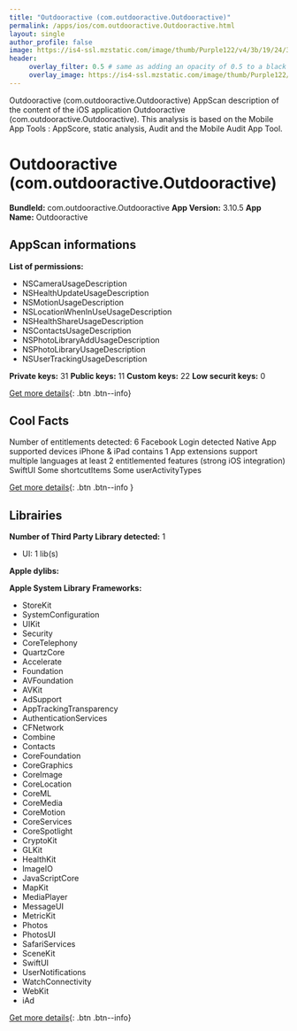 ```yaml
---
title: "Outdooractive (com.outdooractive.Outdooractive)"
permalink: /apps/ios/com.outdooractive.Outdooractive.html
layout: single
author_profile: false
image: https://is4-ssl.mzstatic.com/image/thumb/Purple122/v4/3b/19/24/3b1924ad-a37a-9b99-54b0-be946cea5e66/AppIcon-1x_U007emarketing-0-6-0-85-220.png/512x512bb.jpg
header: 
     overlay_filter: 0.5 # same as adding an opacity of 0.5 to a black background
     overlay_image: https://is4-ssl.mzstatic.com/image/thumb/Purple122/v4/3b/19/24/3b1924ad-a37a-9b99-54b0-be946cea5e66/AppIcon-1x_U007emarketing-0-6-0-85-220.png/512x512bb.jpg
---
```

Outdooractive (com.outdooractive.Outdooractive) AppScan description of the content of the iOS application Outdooractive (com.outdooractive.Outdooractive). This analysis is based on the Mobile App Tools : AppScore, static analysis, Audit and the Mobile Audit App Tool.

# Outdooractive (com.outdooractive.Outdooractive)

**BundleId:** com.outdooractive.Outdooractive
**App Version:** 3.10.5
**App Name:** Outdooractive


## AppScan informations 

**List of permissions:** 
- NSCameraUsageDescription
- NSHealthUpdateUsageDescription
- NSMotionUsageDescription
- NSLocationWhenInUseUsageDescription
- NSHealthShareUsageDescription
- NSContactsUsageDescription
- NSPhotoLibraryAddUsageDescription
- NSPhotoLibraryUsageDescription
- NSUserTrackingUsageDescription
  
  
**Private keys:** 31
**Public keys:** 11
**Custom keys:** 22
**Low securit keys:** 0
  
[Get more details](/pricing.html){: .btn .btn--info}

## Cool Facts

Number of entitlements detected: 6
Facebook Login detected
Native App
supported devices iPhone & iPad
contains 1 App extensions
support multiple languages
at least 2 entitlemented features (strong iOS integration)
SwiftUI
Some shortcutItems 
Some userActivityTypes
  
[Get more details](/pricing.html){: .btn .btn--info }

## Librairies 
**Number of Third Party Library detected:** 1
- UI: 1 lib(s)


**Apple dylibs:**


**Apple System Library Frameworks:**
- StoreKit
- SystemConfiguration
- UIKit
- Security
- CoreTelephony
- QuartzCore
- Accelerate
- Foundation
- AVFoundation
- AVKit
- AdSupport
- AppTrackingTransparency
- AuthenticationServices
- CFNetwork
- Combine
- Contacts
- CoreFoundation
- CoreGraphics
- CoreImage
- CoreLocation
- CoreML
- CoreMedia
- CoreMotion
- CoreServices
- CoreSpotlight
- CryptoKit
- GLKit
- HealthKit
- ImageIO
- JavaScriptCore
- MapKit
- MediaPlayer
- MessageUI
- MetricKit
- Photos
- PhotosUI
- SafariServices
- SceneKit
- SwiftUI
- UserNotifications
- WatchConnectivity
- WebKit
- iAd


  
[Get more details](/pricing.html){: .btn .btn--info}

